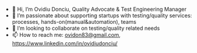 - 👋 Hi, I’m Ovidiu Donciu, Quality Advocate & Test Engineering Manager
- 👀 I’m passionate about supporting startups with testing/quality services: processes, hands-on(manual&automation), teams
- 💞️ I’m looking to collaborate on testing/quality related needs
- 📫 How to reach me: ovidon83@gmail.com, https://www.linkedin.com/in/ovidiudonciu/

<!---
ovidon83/ovidon83 is a ✨ special ✨ repository because its `README.md` (this file) appears on your GitHub profile.
You can click the Preview link to take a look at your changes.
--->
